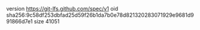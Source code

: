 version https://git-lfs.github.com/spec/v1
oid sha256:9c58df253dbfad25d59f26b1da7b0e78d821320283071929e9681d991866d7e1
size 41051
